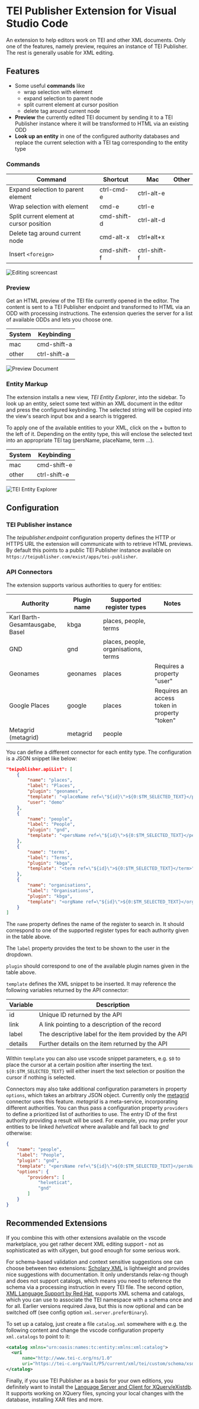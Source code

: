 # TEI Publisher Extension for Visual Studio Code

An extension to help editors work on TEI and other XML documents. Only one of the features, namely preview, requires an instance of TEI Publisher. The rest is generally usable for XML editing.

## Features

* Some useful **commands** like
  * wrap selection with element
  * expand selection to parent node
  * split current element at cursor position
  * delete tag around current node
* **Preview** the currently edited TEI document by sending it to a TEI Publisher instance where it will be transformed to HTML via an existing ODD
* **Look up an entity** in one of the configured authority databases and replace the current selection with a TEI tag corresponding to the entity type

### Commands

Command | Shortcut | Mac | Other
---------|----------|---------|---------
Expand selection to parent element | ctrl-cmd-e | ctrl-alt-e
Wrap selection with element | cmd-e | ctrl-e
Split current element at cursor position | cmd-shift-d | ctrl-alt-d
Delete tag around current node | cmd-alt-x | ctrl+alt+x
Insert `<foreign>` | cmd-shift-f | ctrl-shift-f

![Editing screencast](media/screen-editing.gif)

### Preview

Get an HTML preview of the TEI file currently opened in the editor. The content is sent to a TEI Publisher endpoint and transformed to HTML via an ODD with processing instructions. The extension queries the server for a list of available ODDs and lets you choose one.

System | Keybinding
---------|----------
 mac | cmd-shift-a
 other | ctrl-shift-a

![Preview Document](media/screen-preview.gif)

### Entity Markup

The extension installs a new view, _TEI Entity Explorer_, into the sidebar. To look up an entity, select some text within an XML document in the editor and press the configured keybinding. The selected string will be copied into the view's search input box and a search is triggered.

To apply one of the available entities to your XML, click on the + button to the left of it. Depending on the entity type, this will enclose the selected text into an appropriate TEI tag (persName, placeName, term ...).

System | Keybinding
---------|----------
 mac | cmd-shift-e
 other | ctrl-shift-e

![TEI Entity Explorer](media/screen-entity.gif)

## Configuration

### TEI Publisher instance

The _teipublisher.endpoint_ configuration property defines the HTTP or HTTPS URL the extension will communicate with to retrieve HTML previews. By default this points to a public TEI Publisher instance available on `https://teipublisher.com/exist/apps/tei-publisher`.

### API Connectors

The extension supports various authorities to query for entities:


Authority | Plugin name | Supported register types | Notes
---------|----------|---------|------------
Karl Barth-Gesamtausgabe, Basel | kbga | places, people, terms |
GND | gnd | places, people, organisations, terms |
Geonames | geonames | places | Requires a property "user"
Google Places | google | places | Requires an access token in property "token"
Metagrid (metagrid) | metagrid | people |

You can define a different connector for each entity type. The configuration is a JSON snippet like below:

```json
"teipublisher.apiList": [
    {
        "name": "places",
        "label": "Places",
        "plugin": "geonames",
        "template": "<placeName ref=\"${id}\">${0:$TM_SELECTED_TEXT}</placeName>",
        "user": "demo"
    },
    {
        "name": "people",
        "label": "People",
        "plugin": "gnd",
        "template": "<persName ref=\"${id}\">${0:$TM_SELECTED_TEXT}</persName>"
    },
    {
        "name": "terms",
        "label": "Terms",
        "plugin": "kbga",
        "template": "<term ref=\"${id}\">${0:$TM_SELECTED_TEXT}</term>"
    },
    {
        "name": "organisations",
        "label": "Organisations",
        "plugin": "kbga",
        "template": "<orgName ref=\"${id}\">${0:$TM_SELECTED_TEXT}</orgName>"
    }
]
```

The `name` property defines the name of the register to search in. It should correspond to one of the supported register types for each authority given in the table above.

The `label` property provides the text to be shown to the user in the dropdown.

`plugin` should correspond to one of the available plugin names given in the table above.

`template` defines the XML snippet to be inserted. It may reference the following variables returned by the API connector:

Variable | Description
---------|----------
 id | Unique ID returned by the API
 link | A link pointing to a description of the record
 label | The descriptive label for the item provided by the API 
 details | Further details on the item returned by the API

Within `template` you can also use vscode snippet parameters, e.g. `$0` to place the cursor at a certain position after inserting the text. `${0:$TM_SELECTED_TEXT}` will either insert the text selection or position the cursor if nothing is selected.

Connectors may also take additional configuration parameters in property `options`, which takes an arbitrary JSON object. Currently only the [metagrid](https://metagrid.ch/) connector uses this feature. *metagrid* is a meta-service, incorporating different authorities. You can thus pass a configuration property `providers` to define a prioritized list of authorities to use. The entry ID of the first authority providing a result will be used. For example, you may prefer your entities to be linked *helveticat* where available and fall back to *gnd* otherwise:

```json
{
    "name": "people",
    "label": "People",
    "plugin": "gnd",
    "template": "<persName ref=\"${id}\">${0:$TM_SELECTED_TEXT}</persName>",
    "options": {
        "providers": [
            "helveticat",
            "gnd"
        ]
    }
}
```

## Recommended Extensions

If you combine this with other extensions available on the vscode marketplace, you get rather decent XML editing support - not as sophisticated as with oXygen, but good enough for some serious work. 

For schema-based validation and context sensitive suggestions one can choose between two extensions: [Scholary XML](https://marketplace.visualstudio.com/items?itemName=raffazizzi.sxml) is lightweight and provides nice suggestions with documentation. It only understands relax-ng though and does not support catalogs, which means you need to reference the schema via a processing instruction in every TEI file. The second option, [XML Language Support by Red Hat](https://marketplace.visualstudio.com/items?itemName=redhat.vscode-xml), supports XML schema and catalogs, which you can use to associate the TEI namespace with a schema once and for all. Earlier versions required Java, but this is now optional and can be switched off (see config option `xml.server.preferBinary`).

To set up a catalog, just create a file `catalog.xml` somewhere with e.g. the following content and change the vscode configuration property `xml.catalogs` to point to it:

```xml
<catalog xmlns="urn:oasis:names:tc:entity:xmlns:xml:catalog">
  <uri
      name="http://www.tei-c.org/ns/1.0"
      uri="https://tei-c.org/Vault/P5/current/xml/tei/custom/schema/xsd/tei_all.xsd" />
</catalog>
```

Finally, if you use TEI Publisher as a basis for your own editions, you definitely want to install the [Language Server and Client for XQuery/eXistdb](https://marketplace.visualstudio.com/items?itemName=eXist-db.existdb-vscode). It supports working on XQuery files, syncing your local changes with the database, installing XAR files and more.